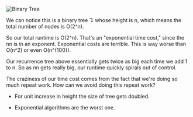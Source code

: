 ![Binary Tree](https://www.interviewcake.com/images/svgs/fibonacci__binary_tree_recursive.svg?bust=163)

We can notice this is a binary tree ↴ whose height is n, which means the total number of nodes is O(2^n).

So our total runtime is O(2^n). That's an "exponential time cost," since the nn is in an exponent.
Exponential costs are terrible. This is way worse than O(n^2) or even O(n^{100}).

Our recurrence tree above essentially gets twice as big each time we add 1 to n.
So as nn gets really big, our runtime quickly spirals out of control.

The craziness of our time cost comes from the fact that we're doing so much repeat work.
How can we avoid doing this repeat work?

- For unit increase in height the size of tree gets doubled.

- Exponential algorithms are the worst one.

